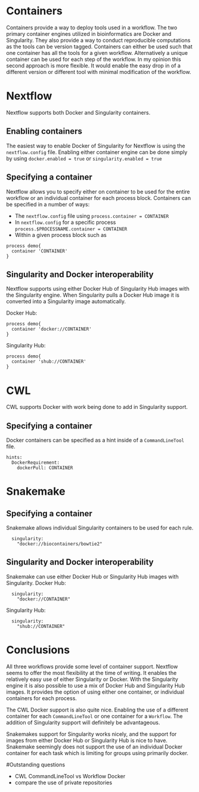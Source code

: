 # Containers
Containers provide a way to deploy tools used in a workflow. The two primary container engines utilized in bioinformatics are Docker and Singularity. They also provide a way to conduct reproducible computations as the tools can be version tagged. Containers can either be used such that one container has all the tools for a given workflow. Alternatively a unique container can be used for each step of the workflow. In my opinion this second approach is more flexible. It would enable the easy drop in of a different version or different tool with minimal modification of the workflow. 


# Nextflow
Nextflow supports both Docker and Singularity containers. 
## Enabling containers
The easiest way to enable Docker of Singularity for Nextflow is using the `nextflow.config` file. Enabling either container engine can be done simply by using `docker.enabled = true` or `singularity.enabled = true`

## Specifying a container
Nextflow allows you to specify either on container to be used for the entire workflow or an individual container for each process block. Containers can be specified in a number of ways:
* The `nextflow.config` file using `process.container = CONTAINER`
* In `nextflow.config` for a specific process `process.$PROCESSNAME.container = CONTAINER`
* Within a given process block such as
```
process demo{
  container 'CONTAINER'
}
```

## Singularity and Docker interoperability
Nextflow supports using either Docker Hub of Singularity Hub images with the Singularity engine. When Singularity pulls a Docker Hub image it is converted into a Singularity image automatically. 

Docker Hub:
```
process demo{
  container 'docker://CONTAINER'
}
```

Singularity Hub:
```
process demo{
  container 'shub://CONTAINER'
}
```

# CWL 
CWL supports Docker with work being done to add in Singularity support.

## Specifying a container
Docker containers can be specified as a hint inside of a `CommandLineTool` file. 
```
hints:
  DockerRequirement:
    dockerPull: CONTAINER
```

# Snakemake 
## Specifying a container
Snakemake allows individual Singularity containers to be used for each rule. 
```
  singularity:
    "docker://biocontainers/bowtie2"
```

## Singularity and Docker interoperability
Snakemake can use either Docker Hub or Singularity Hub images with Singularity. 
Docker Hub:
```
  singularity:
    "docker://CONTAINER"
```

Singularity Hub:
```
  singularity:
    "shub://CONTAINER"
```

# Conclusions
All three workflows provide some level of container support. Nextflow seems to offer the most flexibility at the time of writing. It enables the relatively easy use of either Singularity or Docker. With the Singularity engine it is also possible to use a mix of Docker Hub and Singularity Hub images. It provides the option of using either one container, or individual containers for each process. 

The CWL Docker support is also quite nice. Enabling the use of a different container for each `CommandLineTool` or one container for a `Workflow`. The addition of Singularity support will definitely be advantageous. 

Snakemakes support for Singularity works nicely, and the support for images from either Docker Hub or Singularity Hub is nice to have. Snakemake seemingly does not support the use
of an individual Docker container for each task which is limiting for groups using primarily docker. 

#Outstanding questions
* CWL CommandLineTool vs Workflow Docker
* compare the use of private repositories 
